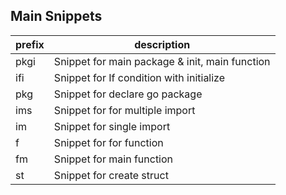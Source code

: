 ## Main Snippets
|prefix|description|
|---|---|
|pkgi|Snippet for main package & init, main function|
|ifi|Snippet for If condition with initialize|
|pkg|Snippet for declare go package|
|ims|Snippet for for multiple import|
|im|Snippet for single import|
|f|Snippet for for function|
|fm|Snippet for main function|
|st|Snippet for create struct|